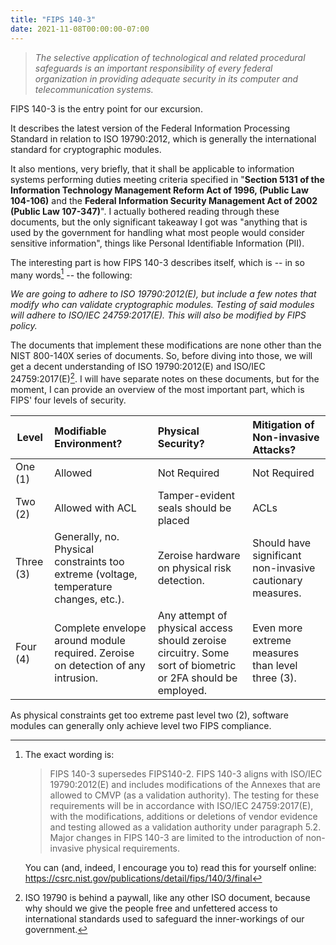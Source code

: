 ```yaml
---
title: "FIPS 140-3"
date: 2021-11-08T00:00:00-07:00
---
```


> *The selective application of technological and related procedural safeguards is an important responsibility of every federal organization in providing adequate security in its computer and telecommunication systems.*

FIPS 140-3 is the entry point for our excursion.

It describes the latest version of the Federal Information Processing Standard in relation to ISO 19790:2012, which is generally the international standard for cryptographic modules.

It also mentions, very briefly, that it shall be applicable to information systems performing duties meeting criteria specified in "**Section 5131 of the Information Technology Management Reform Act of 1996, (Public Law 104-106)** and the **Federal Information Security Management Act of 2002 (Public Law 107-347)**". I actually bothered reading through these documents, but the only significant takeaway I got was "anything that is used by the government for handling what most people would consider sensitive information", things like Personal Identifiable Information (PII).

The interesting part is how FIPS 140-3 describes itself, which is -- in so many words[^1] -- the following:

*We are going to adhere to ISO 19790:2012(E), but include a few notes that modify who can validate cryptographic modules. Testing of said modules will adhere to ISO/IEC 24759:2017(E). This will also be modified by FIPS policy.*

The documents that implement these modifications are none other than the NIST 800-140X series of documents. So, before diving into those, we will get a decent understanding of ISO 19790:2012(E) and ISO/IEC 24759:2017(E)[^2]. I will have separate notes on these documents, but for the moment, I can provide an overview of the most important part, which is FIPS' four levels of security.

Level | Modifiable Environment? | Physical Security? | Mitigation of Non-invasive Attacks?
-|:-|:-|:-
One (1) | Allowed | Not Required | Not Required
Two (2) | Allowed with ACL | Tamper-evident seals should be placed | ACLs
Three (3) | Generally, no. Physical constraints too extreme (voltage, temperature changes, etc.). | Zeroise hardware on physical risk detection. | Should have significant non-invasive cautionary measures.
Four (4) | Complete envelope around module required. Zeroise on detection of any intrusion. | Any attempt of physical access should zeroise circuitry. Some sort of biometric or 2FA should be employed. | Even more extreme measures than level three (3).

As physical constraints get too extreme past level two (2), software modules can generally only achieve level two FIPS compliance.

[^1]: The exact wording is:
      > FIPS 140-3 supersedes FIPS140-2. FIPS 140-3 aligns with ISO/IEC 19790:2012(E) and includes modifications of the Annexes that are allowed to CMVP (as a validation authority). The testing for these requirements will be in accordance with ISO/IEC 24759:2017(E), with the modifications, additions or deletions of vendor evidence and testing allowed as a validation authority under paragraph 5.2. Major changes in FIPS 140-3 are limited to the introduction of non-invasive physical requirements.

      You can (and, indeed, I encourage you to) read this for yourself online: https://csrc.nist.gov/publications/detail/fips/140/3/final

[^2]: ISO 19790 is behind a paywall, like any other ISO document, because why should we give the people free and unfettered access to international standards used to safeguard the inner-workings of our government.
